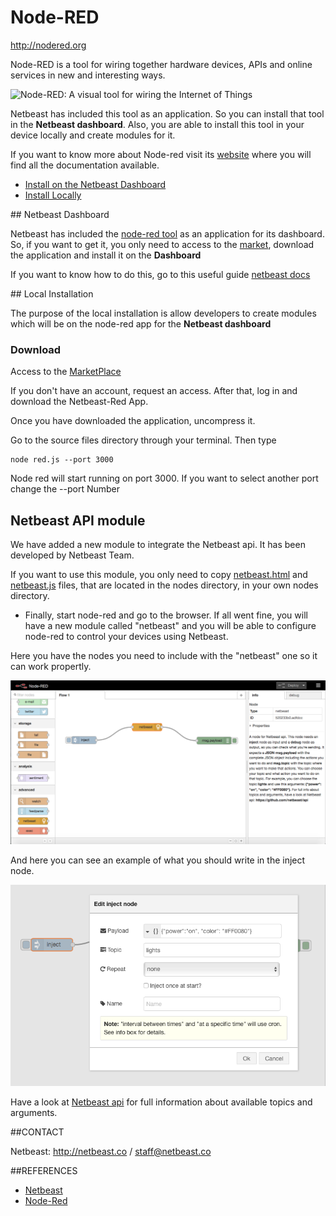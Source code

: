 # Node-RED

http://nodered.org

Node-RED is a tool for wiring together hardware devices, APIs and online services in new and interesting ways.

![Node-RED: A visual tool for wiring the Internet of Things](http://nodered.org/images/node-red-screenshot.png)

Netbeast has included this tool as an application. So you can install that tool in the **Netbeast dashboard**. Also, you are able to install this tool in your device locally and create modules for it. 

If you want to know more about Node-red visit its [website](http://nodered.org) where you will find all the documentation available.

* [Install on the Netbeast Dashboard](#Dashboard)
* [Install Locally](#Local)

<a name="Dashboard">
## Netbeast Dashboard

Netbeast has included the [node-red tool](http://nodered.org) as an application for its dashboard. So, if you want to get it, you only need to access to the [market](http://market.netbeast.co/#/), download the application and install it on the **Dashboard**

If you want to know how to do this, go to this useful guide [netbeast docs](http://docs.netbeast.co)


<a name="Local">
## Local Installation

The purpose of the local installation is allow developers to create modules which will be on the node-red app for the **Netbeast dashboard**

### Download

Access to the [MarketPlace](https://market.netbeast.co/#/)

If you don't have an account, request an access. After that, log in and download the Netbeast-Red App.

Once you have downloaded the application, uncompress it.

Go to the source files directory through your terminal. Then type 
```
node red.js --port 3000
```

Node red will start running on port 3000. If you want to select another port change the --port Number

## Netbeast API module
We have added a new module to integrate the Netbeast api. It has been developed by Netbeast Team.

If you want to use this module, you only need to copy [netbeast.html](nodes/netbeast.html) and [netbeast.js](nodes/netbeast.js) files, that are located in the nodes directory, in your own nodes directory.

* Finally, start node-red and go to the browser. If all went fine, you will have a new module called "netbeast" and you will be able to configure node-red to control your devices using Netbeast.

Here you have the nodes you need to include with the "netbeast" one so it can work propertly.

![Using netbeast node](nodes_screenshot.png)

And here you can see an example of what you should write in the inject node.

![Using netbeast node: inject](inject_screenshot.png)

Have a look at [Netbeast api](http://github.com/netbeast/api) for full information about available topics and arguments.

##CONTACT

Netbeast: http://netbeast.co / staff@netbeast.co

##REFERENCES

- [Netbeast](http://netbeast.co)
- [Node-Red](http://nodered.org)
